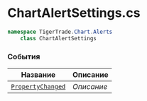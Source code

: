 
# ChartAlertSettings.cs
```csharp
namespace TigerTrade.Chart.Alerts  
    class ChartAlertSettings
```

### События
| Название | Описание |
| --- | --- |
| [`PropertyChanged`](./События/PropertyChanged.md) | *Описание* |
